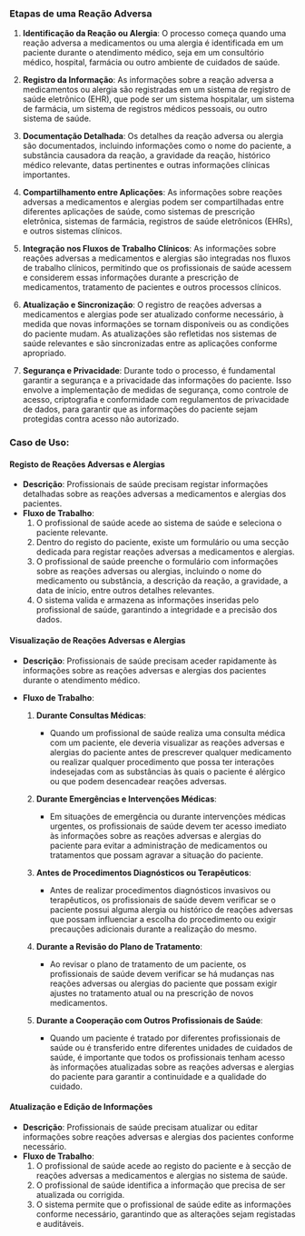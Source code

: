 ### Etapas de uma Reação Adversa

1. **Identificação da Reação ou Alergia**: O processo começa quando uma reação adversa a medicamentos ou uma alergia é identificada em um paciente durante o atendimento médico, seja em um consultório médico, hospital, farmácia ou outro ambiente de cuidados de saúde.

2. **Registro da Informação**: As informações sobre a reação adversa a medicamentos ou alergia são registradas em um sistema de registro de saúde eletrônico (EHR), que pode ser um sistema hospitalar, um sistema de farmácia, um sistema de registros médicos pessoais, ou outro sistema de saúde.

3. **Documentação Detalhada**: Os detalhes da reação adversa ou alergia são documentados, incluindo informações como o nome do paciente, a substância causadora da reação, a gravidade da reação, histórico médico relevante, datas pertinentes e outras informações clínicas importantes.

4. **Compartilhamento entre Aplicações**: As informações sobre reações adversas a medicamentos e alergias podem ser compartilhadas entre diferentes aplicações de saúde, como sistemas de prescrição eletrônica, sistemas de farmácia, registros de saúde eletrônicos (EHRs), e outros sistemas clínicos.

5. **Integração nos Fluxos de Trabalho Clínicos**: As informações sobre reações adversas a medicamentos e alergias são integradas nos fluxos de trabalho clínicos, permitindo que os profissionais de saúde acessem e considerem essas informações durante a prescrição de medicamentos, tratamento de pacientes e outros processos clínicos.

6. **Atualização e Sincronização**: O registro de reações adversas a medicamentos e alergias pode ser atualizado conforme necessário, à medida que novas informações se tornam disponíveis ou as condições do paciente mudam. As atualizações são refletidas nos sistemas de saúde relevantes e são sincronizadas entre as aplicações conforme apropriado.

7. **Segurança e Privacidade**: Durante todo o processo, é fundamental garantir a segurança e a privacidade das informações do paciente. Isso envolve a implementação de medidas de segurança, como controle de acesso, criptografia e conformidade com regulamentos de privacidade de dados, para garantir que as informações do paciente sejam protegidas contra acesso não autorizado.

### Caso de Uso:

#### Registo de Reações Adversas e Alergias
- **Descrição**: Profissionais de saúde precisam registar informações detalhadas sobre as reações adversas a medicamentos e alergias dos pacientes.
- **Fluxo de Trabalho**:
  1. O profissional de saúde acede ao sistema de saúde e seleciona o paciente relevante.
  2. Dentro do registo do paciente, existe um formulário ou uma secção dedicada para registar reações adversas a medicamentos e alergias.
  3. O profissional de saúde preenche o formulário com informações sobre as reações adversas ou alergias, incluindo o nome do medicamento ou substância, a descrição da reação, a gravidade, a data de início, entre outros detalhes relevantes.
  4. O sistema valida e armazena as informações inseridas pelo profissional de saúde, garantindo a integridade e a precisão dos dados.


#### Visualização de Reações Adversas e Alergias

- **Descrição**: Profissionais de saúde precisam aceder rapidamente às informações sobre as reações adversas e alergias dos pacientes durante o atendimento médico.

- **Fluxo de Trabalho**:

  1. **Durante Consultas Médicas**:
     - Quando um profissional de saúde realiza uma consulta médica com um paciente, ele deveria visualizar as reações adversas e alergias do paciente antes de prescrever qualquer medicamento ou realizar qualquer procedimento que possa ter interações indesejadas com as substâncias às quais o paciente é alérgico ou que podem desencadear reações adversas.

  2. **Durante Emergências e Intervenções Médicas**:
     - Em situações de emergência ou durante intervenções médicas urgentes, os profissionais de saúde devem ter acesso imediato às informações sobre as reações adversas e alergias do paciente para evitar a administração de medicamentos ou tratamentos que possam agravar a situação do paciente.

  3. **Antes de Procedimentos Diagnósticos ou Terapêuticos**:
     - Antes de realizar procedimentos diagnósticos invasivos ou terapêuticos, os profissionais de saúde devem verificar se o paciente possui alguma alergia ou histórico de reações adversas que possam influenciar a escolha do procedimento ou exigir precauções adicionais durante a realização do mesmo.

  4. **Durante a Revisão do Plano de Tratamento**:
     - Ao revisar o plano de tratamento de um paciente, os profissionais de saúde devem verificar se há mudanças nas reações adversas ou alergias do paciente que possam exigir ajustes no tratamento atual ou na prescrição de novos medicamentos.

  5. **Durante a Cooperação com Outros Profissionais de Saúde**:
     - Quando um paciente é tratado por diferentes profissionais de saúde ou é transferido entre diferentes unidades de cuidados de saúde, é importante que todos os profissionais tenham acesso às informações atualizadas sobre as reações adversas e alergias do paciente para garantir a continuidade e a qualidade do cuidado.


#### Atualização e Edição de Informações
- **Descrição**: Profissionais de saúde precisam atualizar ou editar informações sobre reações adversas e alergias dos pacientes conforme necessário.
- **Fluxo de Trabalho**:
  1. O profissional de saúde acede ao registo do paciente e à secção de reações adversas a medicamentos e alergias no sistema de saúde.
  2. O profissional de saúde identifica a informação que precisa de ser atualizada ou corrigida.
  3. O sistema permite que o profissional de saúde edite as informações conforme necessário, garantindo que as alterações sejam registadas e auditáveis.





